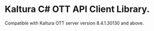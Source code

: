 # Kaltura C# OTT API Client Library.
Compatible with Kaltura OTT server version 8.4.1.30130 and above.
